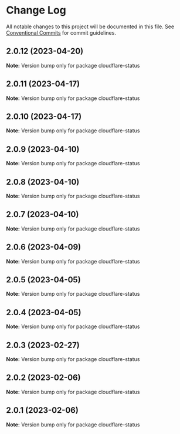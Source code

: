 # Change Log

All notable changes to this project will be documented in this file.
See [Conventional Commits](https://conventionalcommits.org) for commit guidelines.

## 2.0.12 (2023-04-20)

**Note:** Version bump only for package cloudflare-status





## 2.0.11 (2023-04-17)

**Note:** Version bump only for package cloudflare-status





## 2.0.10 (2023-04-17)

**Note:** Version bump only for package cloudflare-status





## 2.0.9 (2023-04-10)

**Note:** Version bump only for package cloudflare-status





## 2.0.8 (2023-04-10)

**Note:** Version bump only for package cloudflare-status





## 2.0.7 (2023-04-10)

**Note:** Version bump only for package cloudflare-status





## 2.0.6 (2023-04-09)

**Note:** Version bump only for package cloudflare-status





## 2.0.5 (2023-04-05)

**Note:** Version bump only for package cloudflare-status





## 2.0.4 (2023-04-05)

**Note:** Version bump only for package cloudflare-status





## 2.0.3 (2023-02-27)

**Note:** Version bump only for package cloudflare-status





## 2.0.2 (2023-02-06)

**Note:** Version bump only for package cloudflare-status





## 2.0.1 (2023-02-06)

**Note:** Version bump only for package cloudflare-status
